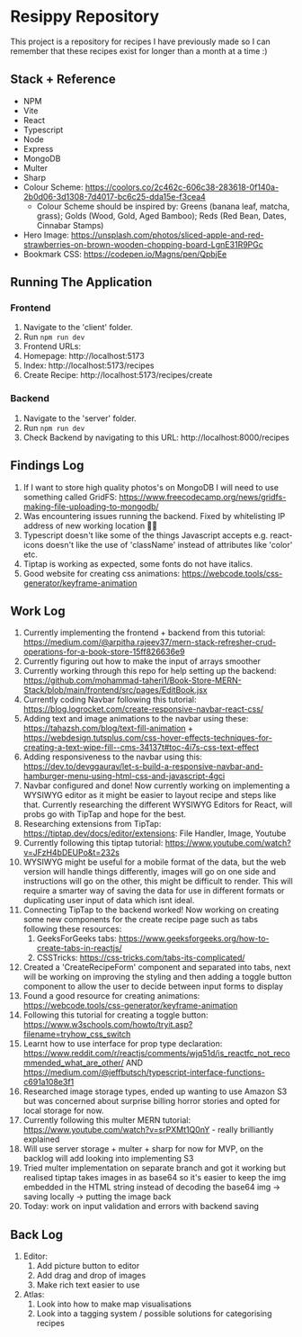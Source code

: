 # Resippy Repository

This project is a repository for recipes I have previously made so I can remember that these recipes exist for longer than a month at a time :)

## Stack + Reference

- NPM
- Vite
- React
- Typescript
- Node
- Express
- MongoDB
- Multer
- Sharp
- Colour Scheme: https://coolors.co/2c462c-606c38-283618-0f140a-2b0d06-3d1308-7d4017-bc6c25-dda15e-f3cea4
  - Colour Scheme should be inspired by: Greens (banana leaf, matcha, grass); Golds (Wood, Gold, Aged Bamboo); Reds (Red Bean, Dates, Cinnabar Stamps)
- Hero Image: https://unsplash.com/photos/sliced-apple-and-red-strawberries-on-brown-wooden-chopping-board-LgnE31R9PGc
- Bookmark CSS: https://codepen.io/Magns/pen/QpbjEe

## Running The Application

### Frontend

1. Navigate to the 'client' folder.
2. Run `npm run dev`
3. Frontend URLs:
4. Homepage: http://localhost:5173
5. Index: http://localhost:5173/recipes
6. Create Recipe: http://localhost:5173/recipes/create

### Backend

1. Navigate to the 'server' folder.
2. Run `npm run dev`
3. Check Backend by navigating to this URL: http://localhost:8000/recipes

## Findings Log

1. If I want to store high quality photos's on MongoDB I will need to use something called GridFS: https://www.freecodecamp.org/news/gridfs-making-file-uploading-to-mongodb/
2. Was encountering issues running the backend. Fixed by whitelisting IP address of new working location 🤦‍♀️
3. Typescript doesn't like some of the things Javascript accepts e.g. react-icons doesn't like the use of 'className' instead of attributes like 'color' etc.
4. Tiptap is working as expected, some fonts do not have italics.
5. Good website for creating css animations: https://webcode.tools/css-generator/keyframe-animation

## Work Log

1. Currently implementing the frontend + backend from this tutorial: https://medium.com/@arpitha.rajeev37/mern-stack-refresher-crud-operations-for-a-book-store-15ff826636e9
2. Currently figuring out how to make the input of arrays smoother
3. Currently working through this repo for help setting up the backend: https://github.com/mohammad-taheri1/Book-Store-MERN-Stack/blob/main/frontend/src/pages/EditBook.jsx
4. Currently coding Navbar following this tutorial: https://blog.logrocket.com/create-responsive-navbar-react-css/
5. Adding text and image animations to the navbar using these: https://tahazsh.com/blog/text-fill-animation + https://webdesign.tutsplus.com/css-hover-effects-techniques-for-creating-a-text-wipe-fill--cms-34137t#toc-4i7s-css-text-effect
6. Adding responsiveness to the navbar using this: https://dev.to/devggaurav/let-s-build-a-responsive-navbar-and-hamburger-menu-using-html-css-and-javascript-4gci
7. Navbar configured and done! Now currently working on implementing a WYSIWYG editor as it might be easier to layout recipe and steps like that. Currently researching the different WYSIWYG Editors for React, will probs go with TipTap and hope for the best.
8. Researching extensions from TipTap: https://tiptap.dev/docs/editor/extensions: File Handler, Image, Youtube
9. Currently following this tiptap tutorial: https://www.youtube.com/watch?v=JFzH4bDEUPo&t=232s
10. WYSIWYG might be useful for a mobile format of the data, but the web version will handle things differently, images will go on one side and instructions will go on the other, this might be difficult to render. This will require a smarter way of saving the data for use in different formats or duplicating user input of data which isnt ideal.
11. Connecting TipTap to the backend worked! Now working on creating some new components for the create recipe page such as tabs following these resources:
    1. GeeksForGeeks tabs: https://www.geeksforgeeks.org/how-to-create-tabs-in-reactjs/
    2. CSSTricks: https://css-tricks.com/tabs-its-complicated/
12. Created a 'CreateRecipeForm' component and separated into tabs, next will be working on improving the styling and then adding a toggle button component to allow the user to decide between input forms to display
13. Found a good resource for creating animations: https://webcode.tools/css-generator/keyframe-animation
14. Following this tutorial for creating a toggle button: https://www.w3schools.com/howto/tryit.asp?filename=tryhow_css_switch
15. Learnt how to use interface for prop type declaration: https://www.reddit.com/r/reactjs/comments/wjq51d/is_reactfc_not_recommended_what_are_other/ AND https://medium.com/@jeffbutsch/typescript-interface-functions-c691a108e3f1
16. Researched image storage types, ended up wanting to use Amazon S3 but was concerned about surprise billing horror stories and opted for local storage for now.
17. Currently following this multer MERN tutorial: https://www.youtube.com/watch?v=srPXMt1Q0nY - really brilliantly explained
18. Will use server storage + multer + sharp for now for MVP, on the backlog will add looking into implementing S3
19. Tried multer implementation on separate branch and got it working but realised tiptap takes images in as base64 so it's easier to keep the img embedded in the HTML string instead of decoding the base64 img -> saving locally -> putting the image back
20. Today: work on input validation and errors with backend saving

## Back Log

1. Editor:
   1. Add picture button to editor
   2. Add drag and drop of images
   3. Make rich text easier to use
2. Atlas:
   1. Look into how to make map visualisations
   2. Look into a tagging system / possible solutions for categorising recipes
